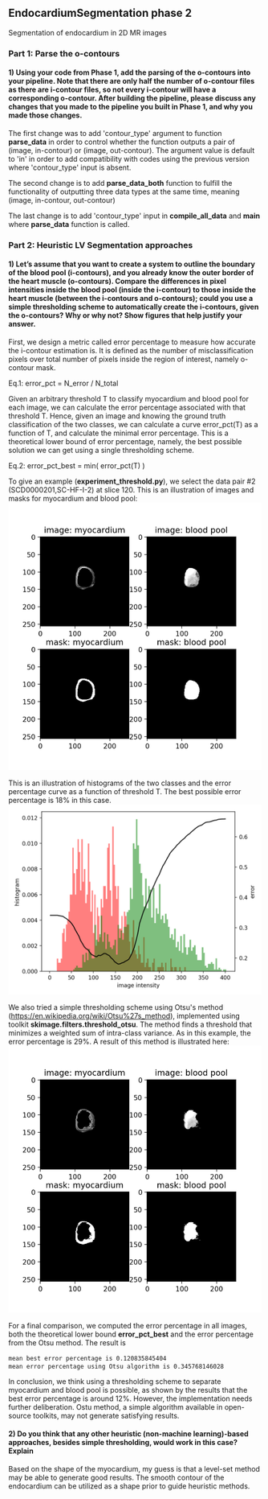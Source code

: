 ## EndocardiumSegmentation phase 2
Segmentation of endocardium in 2D MR images


### Part 1: Parse the o-contours

#### 1) Using your code from Phase 1, add the parsing of the o-contours into your pipeline. Note that there are only half the number of o-contour files as there are i-contour files, so not every i-contour will have a corresponding o-contour. After building the pipeline, please discuss any changes that you made to the pipeline you built in Phase 1, and why you made those changes.

The first change was to add 'contour_type' argument to function __parse_data__ in order to control whether the function outputs a pair of (image, in-contour) or (image, out-contour). The argument value is default to 'in' in order to add compatibility with codes using the previous version where 'contour_type' input is absent.

The second change is to add __parse_data_both__ function to fulfill the functionality of outputting three data types at the same time, meaning (image, in-contour, out-contour)

The last change is to add 'contour_type' input in __compile_all_data__ and __main__ where __parse_data__ function is called.


### Part 2: Heuristic LV Segmentation approaches

#### 1) Let’s assume that you want to create a system to outline the boundary of the blood pool (i-contours), and you already know the outer border of the heart muscle (o-contours). Compare the differences in pixel intensities inside the blood pool (inside the i-contour) to those inside the heart muscle (between the i-contours and o-contours); could you use a simple thresholding scheme to automatically create the i-contours, given the o-contours? Why or why not? Show figures that help justify your answer.

First, we design a metric called error percentage to measure how accurate the i-contour estimation is. It is defined as the number of misclassification pixels over total number of pixels inside the region of interest, namely o-contour mask.

Eq.1: error_pct = N_error / N_total 

Given an arbitrary threshold T to classify myocardium and blood pool for each image, we can calculate the error percentage associated with that threshold T. Hence, given an image and knowing the ground truth classification of the two classes, we can calculate a curve error_pct(T) as a function of T, and calculate the minimal error percentage. This is a theoretical lower bound of error percentage, namely, the best possible solution we can get using a single thresholding scheme.

Eq.2: error_pct_best = min( error_pct(T) )

To give an example (__experiment_threshold.py__), we select the data pair #2 (SCD0000201,SC-HF-I-2) at slice 120. This is an illustration of images and masks for myocardium and blood pool:
  ![Alt text](segs/model/example_masks_gt.png?raw=true "Title")

This is an illustration of histograms of the two classes and the error percentage curve as a function of threshold T. The best possible error percentage is 18% in this case.
  ![Alt text](segs/model/experiment_hist_thresh_error.png?raw=true "Title")

We also tried a simple thresholding scheme using Otsu's method (https://en.wikipedia.org/wiki/Otsu%27s_method), implemented using toolkit **skimage.filters.threshold_otsu**. The method finds a threshold that minimizes a weighted sum of intra-class variance. As in this example, the error percentage is 29%. A result of this method is illustrated here:
  ![Alt text](segs/model/example_masks_otsu.png?raw=true "Title")

For a final comparison, we computed the error percentage in all images, both the theoretical lower bound __error_pct_best__ and the error percentage from the Otsu method. The result is 
```
mean best error percentage is 0.120835845404
mean error percentage using Otsu algorithm is 0.345768146028
```

In conclusion, we think using a thresholding scheme to separate myocardium and blood pool is possible, as shown by the results that the best error percentage is around 12%. However, the implementation needs further deliberation. Ostu method, a simple algorithm available in open-source toolkits, may not generate satisfying results.

#### 2) Do you think that any other heuristic (non-machine learning)-based approaches, besides simple thresholding, would work in this case? Explain

Based on the shape of the myocardium, my guess is that a level-set method may be able to generate good results. The smooth contour of the endocardium can be utilized as a shape prior to guide heuristic methods.


